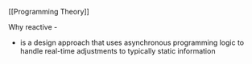 
[[Programming Theory]]

Why reactive - 
* is a design approach that uses asynchronous programming logic to handle real-time adjustments to typically static information